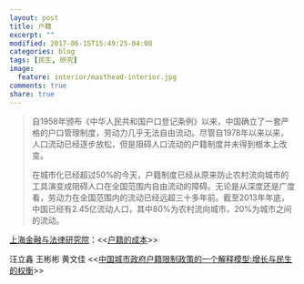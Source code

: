 ```yaml
---
layout: post
title: 户籍
excerpt: ""
modified: 2017-06-15T15:49:25-04:00
categories: blog
tags: [民生, 研究]
image:
  feature: interior/masthead-interior.jpg
comments: true
share: true
---
```


> 自1958年颁布《中华人民共和国户口登记条例》以来，中国确立了一套严格的户口管理制度，劳动力几乎无法自由流动。尽管自1978年以来以来，人口流动已经逐步放松，但是阻碍人口流动的户籍制度并未得到根本上改变。
>
> 在城市化已经超过50%的今天，户籍制度已经从原来防止农村流向城市的工具演变成阻碍人口在全国范围内自由流动的障碍。无论是从深度还是广度看，劳动力在全国范围内的流动已经远超三十多年前。截至2013年年底，中国已经有2.45亿流动人口，其中80%为农村流向城市，20%为城市之间的流动。

[上海金融与法律研究院](http://www.sifl.org.cn)：<<[户籍的成本](http://www.sifl.org.cn/show.asp?id=1460)>>

汪立鑫 王彬彬 黄文佳 <<[中国城市政府户籍限制政策的一个解释模型:增长与民生的权衡](http://paper.usc.cuhk.edu.hk/webmanager/wkfiles/8149_1_paper.pdf)>>
